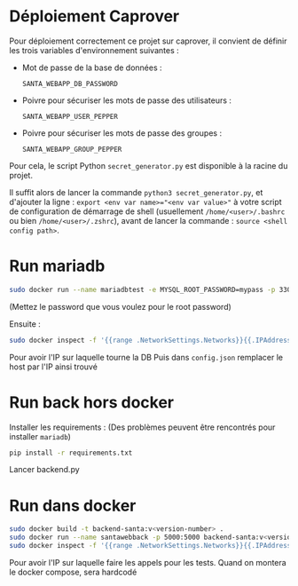 # Déploiement Caprover

Pour déploiement correctement ce projet sur caprover, il convient de définir les trois variables d'environnement suivantes :
<ul>
  <li> Mot de passe de la base de données :
        
    SANTA_WEBAPP_DB_PASSWORD
  </li>
  <li> Poivre pour sécuriser les mots de passe des utilisateurs : 
    
    SANTA_WEBAPP_USER_PEPPER
  </li>
  <li> Poivre pour sécuriser les mots de passe des groupes :
    
    SANTA_WEBAPP_GROUP_PEPPER
  </li>
</ul>

Pour cela, le script Python ```secret_generator.py``` est disponible à la racine du projet.

Il suffit alors de lancer la commande ```python3 secret_generator.py```, et d'ajouter la ligne :
```export <env var name>="<env var value>"```
à votre script de configuration de démarrage de shell (usuellement ```/home/<user>/.bashrc``` ou bien ```/home/<user>/.zshrc```), avant de lancer la commande :
```source <shell config path>```.

# Run mariadb
```sh
sudo docker run --name mariadbtest -e MYSQL_ROOT_PASSWORD=mypass -p 3306:3306 -d docker.io/library/mariadb:latest
```
(Mettez le password que vous voulez pour le root password)

Ensuite :
``` sh
sudo docker inspect -f '{{range .NetworkSettings.Networks}}{{.IPAddress}}{{end}}' mariadbtest
```
Pour avoir l'IP sur laquelle tourne la DB
Puis dans `config.json` remplacer le host par l'IP ainsi trouvé


# Run back hors docker

Installer les requirements :
(Des problèmes peuvent être rencontrés pour installer `mariadb`)

```sh
pip install -r requirements.txt
```

Lancer backend.py

# Run dans docker

```sh
sudo docker build -t backend-santa:v<version-number> .
sudo docker run --name santawebback -p 5000:5000 backend-santa:v<version-number>
sudo docker inspect -f '{{range .NetworkSettings.Networks}}{{.IPAddress}}{{end}}' santawebback
```

Pour avoir l'IP sur laquelle faire les appels pour les tests.
Quand on montera le docker compose, sera hardcodé
